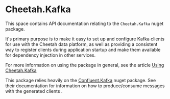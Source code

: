 # Cheetah.Kafka

This space contains API documentation relating to the `Cheetah.Kafka` nuget package.

It's primary purpose is to make it easy to set up and configure Kafka clients for use with the Cheetah data platform, as well as providing a consistent way to register clients during application startup and make them available for dependency injection in other services.

For more information on using the package in general, see the article [Using Cheetah.Kafka](../../articles/Cheetah.Kafka/UsingCheetahKafka.md)

This package relies heavily on the [Confluent.Kafka](https://docs.confluent.io/kafka-clients/dotnet/current/overview.html) nuget package. See their documentation for information on how to produce/consume messages with the generated clients   .

